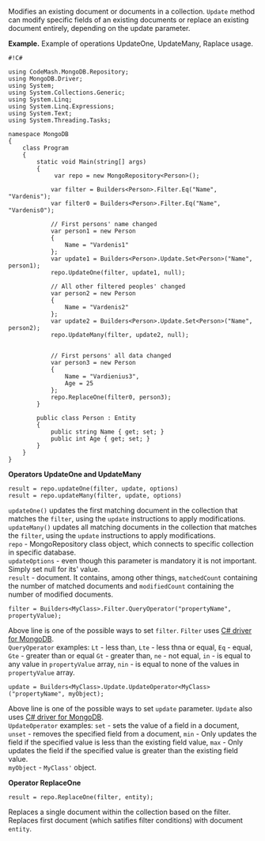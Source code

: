 Modifies an existing document or documents in a collection. `Update` method can modify specific fields of an existing documents or replace an existing document entirely, depending on the update parameter.

**Example.** Example of operations UpdateOne, UpdateMany, Raplace usage.
```
#!C#

using CodeMash.MongoDB.Repository;
using MongoDB.Driver;
using System;
using System.Collections.Generic;
using System.Linq;
using System.Linq.Expressions;
using System.Text;
using System.Threading.Tasks;

namespace MongoDB
{
    class Program
    {
        static void Main(string[] args)
        {
             var repo = new MongoRepository<Person>();

            var filter = Builders<Person>.Filter.Eq("Name", "Vardenis");
            var filter0 = Builders<Person>.Filter.Eq("Name", "Vardenis0");

            // First persons' name changed
            var person1 = new Person
            {
                Name = "Vardenis1"
            };
            var update1 = Builders<Person>.Update.Set<Person>("Name", person1);
            repo.UpdateOne(filter, update1, null);

            // All other filtered peoples' changed
            var person2 = new Person
            {
                Name = "Vardenis2"
            };
            var update2 = Builders<Person>.Update.Set<Person>("Name", person2);
            repo.UpdateMany(filter, update2, null);


            // First persons' all data changed
            var person3 = new Person
            {
                Name = "Vardienius3",
                Age = 25
            };
            repo.ReplaceOne(filter0, person3);
        }

        public class Person : Entity
        {
            public string Name { get; set; }
            public int Age { get; set; }
        }
    }
}
```

**Operators UpdateOne and UpdateMany**
```
result = repo.updateOne(filter, update, options)
result = repo.updateMany(filter, update, options)
```
`updateOne()` updates the first matching document in the collection that matches the `filter`, using the `update` instructions to apply modifications.  
`updateMany()` updates all matching documents in the collection that matches the `filter`, using the `update` instructions to apply modifications.  
`repo` -  MongoRepository class object, which connects to specific collection in specific database.  
`updateOptions` - even though this parameter is mandatory it is not important. Simply set null for its' value.  
`result` - document. It contains, among other things, `matchedCount` containing the number of matched documents and `modifiedCount` containing the number of modified documents.

```
filter = Builders<MyClass>.Filter.QueryOperator("propertyName", propertyValue);
```
Above line is one of the possible ways to set `filter`. `Filter` uses [C# driver for MongoDB](https://docs.mongodb.com/getting-started/csharp/).  
`QueryOperator` examples: `Lt` - less than, `Lte` - less thna or equal, `Eq` - equal, `Gte` - greater than or equal `Gt` - greater than, `ne` - not equal, `in` - is equal to any value in `propertyValue` array, `nin` - is equal to none of the values in `propertyValue` array.

```
update = Builders<MyClass>.Update.UpdateOperator<MyClass>("propertyName", myObject);
```
Above line is one of the possible ways to set `update` parameter.  `Update` also uses [C# driver for MongoDB](https://docs.mongodb.com/getting-started/csharp/).  
`UpdateOperator` examples: `set` - sets the value of a field in a document, `unset` - removes the specified field from a document, `min` - Only updates the field if the specified value is less than the existing field value, `max` - Only updates the field if the specified value is greater than the existing field value.  
`myObject` - `MyClass'` object.  

**Operator ReplaceOne**
```
result = repo.ReplaceOne(filter, entity);
```
Replaces a single document within the collection based on the filter.  
Replaces first document (which satifies filter conditions) with document `entity`.

